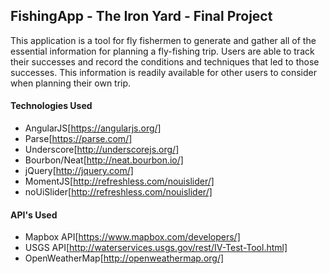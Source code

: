 ## FishingApp - The Iron Yard - Final Project

This application is a tool for fly fishermen to generate and gather all of the essential information for planning a fly-fishing trip. Users are able to track their successes and record the conditions and techniques that led to those successes. This information is readily available for other users to consider when planning their own trip.

#### Technologies Used

* AngularJS[https://angularjs.org/]
* Parse[https://parse.com/]
* Underscore[http://underscorejs.org/]
* Bourbon/Neat[http://neat.bourbon.io/]
* jQuery[http://jquery.com/]
* MomentJS[http://refreshless.com/nouislider/]
* noUiSlider[http://refreshless.com/nouislider/]

#### API's Used

* Mapbox API[https://www.mapbox.com/developers/]
* USGS API[http://waterservices.usgs.gov/rest/IV-Test-Tool.html]
* OpenWeatherMap[http://openweathermap.org/]